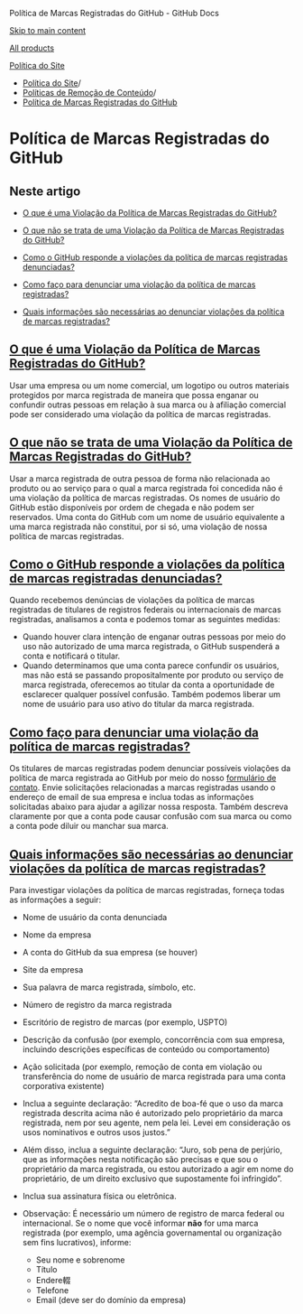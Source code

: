 Política de Marcas Registradas do GitHub - GitHub Docs

[Skip to main content](#main-content)

[All products](/pt)

[Política do Site](/pt/site-policy)

* [Política do Site](/pt/site-policy)/
* [Políticas de Remoção de Conteúdo](/pt/site-policy/content-removal-policies)/
* [Política de Marcas Registradas do GitHub](/pt/site-policy/content-removal-policies/github-trademark-policy)

Política de Marcas Registradas do GitHub
==========

Neste artigo
----------

* [O que é uma Violação da Política de Marcas Registradas do GitHub?](#what-is-a-github-trademark-policy-violation)

* [O que não se trata de uma Violação da Política de Marcas Registradas do GitHub?](#what-is-not-a-github-trademark-policy-violation)

* [Como o GitHub responde a violações da política de marcas registradas denunciadas?](#how-does-github-respond-to-reported-trademark-policy-violations)

* [Como faço para denunciar uma violação da política de marcas registradas?](#how-do-i-report-a-trademark-policy-violation)

* [Quais informações são necessárias ao denunciar violações da política de marcas registradas?](#what-information-is-required-when-reporting-trademark-policy-violations)

[O que é uma Violação da Política de Marcas Registradas do GitHub?](#what-is-a-github-trademark-policy-violation)
----------

Usar uma empresa ou um nome comercial, um logotipo ou outros materiais protegidos por marca registrada de maneira que possa enganar ou confundir outras pessoas em relação à sua marca ou à afiliação comercial pode ser considerado uma violação da política de marcas registradas.

[O que não se trata de uma Violação da Política de Marcas Registradas do GitHub?](#what-is-not-a-github-trademark-policy-violation)
----------

Usar a marca registrada de outra pessoa de forma não relacionada ao produto ou ao serviço para o qual a marca registrada foi concedida não é uma violação da política de marcas registradas. Os nomes de usuário do GitHub estão disponíveis por ordem de chegada e não podem ser reservados. Uma conta do GitHub com um nome de usuário equivalente a uma marca registrada não constitui, por si só, uma violação de nossa política de marcas registradas.

[Como o GitHub responde a violações da política de marcas registradas denunciadas?](#how-does-github-respond-to-reported-trademark-policy-violations)
----------

Quando recebemos denúncias de violações da política de marcas registradas de titulares de registros federais ou internacionais de marcas registradas, analisamos a conta e podemos tomar as seguintes medidas:

* Quando houver clara intenção de enganar outras pessoas por meio do uso não autorizado de uma marca registrada, o GitHub suspenderá a conta e notificará o titular.
* Quando determinamos que uma conta parece confundir os usuários, mas não está se passando propositalmente por produto ou serviço de marca registrada, oferecemos ao titular da conta a oportunidade de esclarecer qualquer possível confusão. Também podemos liberar um nome de usuário para uso ativo do titular da marca registrada.

[Como faço para denunciar uma violação da política de marcas registradas?](#how-do-i-report-a-trademark-policy-violation)
----------

Os titulares de marcas registradas podem denunciar possíveis violações da política de marca registrada ao GitHub por meio do nosso [formulário de contato](https://support.github.com/contact?tags=docs-trademark). Envie solicitações relacionadas a marcas registradas usando o endereço de email de sua empresa e inclua todas as informações solicitadas abaixo para ajudar a agilizar nossa resposta. Também descreva claramente por que a conta pode causar confusão com sua marca ou como a conta pode diluir ou manchar sua marca.

[Quais informações são necessárias ao denunciar violações da política de marcas registradas?](#what-information-is-required-when-reporting-trademark-policy-violations)
----------

Para investigar violações da política de marcas registradas, forneça todas as informações a seguir:

* Nome de usuário da conta denunciada

* Nome da empresa

* A conta do GitHub da sua empresa (se houver)

* Site da empresa

* Sua palavra de marca registrada, símbolo, etc.

* Número de registro da marca registrada

* Escritório de registro de marcas (por exemplo, USPTO)

* Descrição da confusão (por exemplo, concorrência com sua empresa, incluindo descrições específicas de conteúdo ou comportamento)

* Ação solicitada (por exemplo, remoção de conta em violação ou transferência do nome de usuário de marca registrada para uma conta corporativa existente)

* Inclua a seguinte declaração: “Acredito de boa-fé que o uso da marca registrada descrita acima não é autorizado pelo proprietário da marca registrada, nem por seu agente, nem pela lei. Levei em consideração os usos nominativos e outros usos justos.”

* Além disso, inclua a seguinte declaração: “Juro, sob pena de perjúrio, que as informações nesta notificação são precisas e que sou o proprietário da marca registrada, ou estou autorizado a agir em nome do proprietário, de um direito exclusivo que supostamente foi infringido”.

* Inclua sua assinatura física ou eletrônica.

* Observação: É necessário um número de registro de marca federal ou internacional. Se o nome que você informar **não** for uma marca registrada (por exemplo, uma agência governamental ou organização sem fins lucrativos), informe:

  * Seu nome e sobrenome
  * Título
  * Endere輟
  * Telefone
  * Email (deve ser do domínio da empresa)
